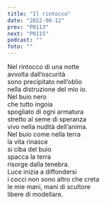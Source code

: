 ```yaml
---
title: "Il rintocco"
date: "2022-08-12"
prev: "P0113"
next: "P0115"
podcast: ""
foto: ""
---
```


Nel rintocco di una notte  
avvolta dall’oscurità  
sono precipitato nell’oblio  
nella distruzione del mio io.  
Nel buio nero  
che tutto ingoia  
spogliato di ogni armatura  
stretto al seme di speranza  
vivo nella nudità dell’anima.  
Nel buio come nella terra  
la vita rinasce  
si ciba del buio  
spacca la terra  
risorge dalla tenebra.  
Luce inizia a diffondersi  
i cocci non sono altro che creta  
le mie mani, mani di scultore  
libere di modellare.
